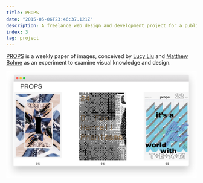 ```yaml
---
title: PROPS
date: "2015-05-06T23:46:37.121Z"
description: A freelance web design and development project for a publication by two young architects.
index: 3
tag: project
---
```



<a href="http://propspaper.com/" target="_blank">PROPS</a> is a weekly paper of images, conceived by <a href="https://www.liulucy.com/info" target="_blank">Lucy Liu</a> and <a href="http://matthewbohne.com/" target="_blank">Matthew Bohne</a> as an experiment to examine visual knowledge and design.

![altcaption](PROPS.png)
